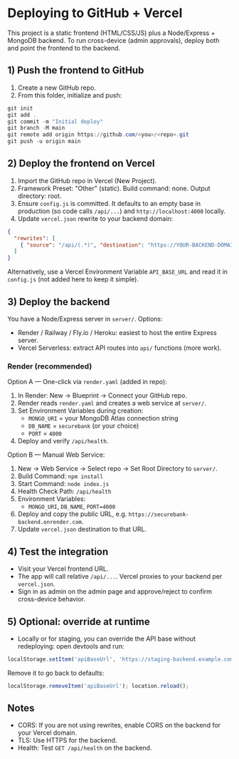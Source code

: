 # Deploying to GitHub + Vercel

This project is a static frontend (HTML/CSS/JS) plus a Node/Express + MongoDB backend. To run cross-device (admin approvals), deploy both and point the frontend to the backend.

## 1) Push the frontend to GitHub
1. Create a new GitHub repo.
2. From this folder, initialize and push:

```powershell
git init
git add .
git commit -m "Initial deploy"
git branch -M main
git remote add origin https://github.com/<you>/<repo>.git
git push -u origin main
```

## 2) Deploy the frontend on Vercel
1. Import the GitHub repo in Vercel (New Project).
2. Framework Preset: "Other" (static). Build command: none. Output directory: root.
3. Ensure `config.js` is committed. It defaults to an empty base in production (so code calls `/api/...`) and `http://localhost:4000` locally.
4. Update `vercel.json` rewrite to your backend domain:

```json
{
  "rewrites": [
    { "source": "/api/(.*)", "destination": "https://YOUR-BACKEND-DOMAIN/api/$1" }
  ]
}
```

Alternatively, use a Vercel Environment Variable `API_BASE_URL` and read it in `config.js` (not added here to keep it simple).

## 3) Deploy the backend
You have a Node/Express server in `server/`. Options:
- Render / Railway / Fly.io / Heroku: easiest to host the entire Express server.
- Vercel Serverless: extract API routes into `api/` functions (more work).

### Render (recommended)
Option A — One-click via `render.yaml` (added in repo):
1. In Render: New → Blueprint → Connect your GitHub repo.
2. Render reads `render.yaml` and creates a web service at `server/`.
3. Set Environment Variables during creation:
   - `MONGO_URI` = your MongoDB Atlas connection string
   - `DB_NAME` = `securebank` (or your choice)
   - `PORT` = `4000`
4. Deploy and verify `/api/health`.

Option B — Manual Web Service:
1. New → Web Service → Select repo → Set Root Directory to `server/`.
2. Build Command: `npm install`
3. Start Command: `node index.js`
4. Health Check Path: `/api/health`
5. Environment Variables:
   - `MONGO_URI`, `DB_NAME`, `PORT=4000`
6. Deploy and copy the public URL, e.g. `https://securebank-backend.onrender.com`.
7. Update `vercel.json` destination to that URL.

## 4) Test the integration
- Visit your Vercel frontend URL.
- The app will call relative `/api/...`. Vercel proxies to your backend per `vercel.json`.
- Sign in as admin on the admin page and approve/reject to confirm cross-device behavior.

## 5) Optional: override at runtime
- Locally or for staging, you can override the API base without redeploying: open devtools and run:

```js
localStorage.setItem('apiBaseUrl', 'https://staging-backend.example.com'); location.reload();
```

Remove it to go back to defaults:

```js
localStorage.removeItem('apiBaseUrl'); location.reload();
```

## Notes
- CORS: If you are not using rewrites, enable CORS on the backend for your Vercel domain.
- TLS: Use HTTPS for the backend.
- Health: Test `GET /api/health` on the backend.

